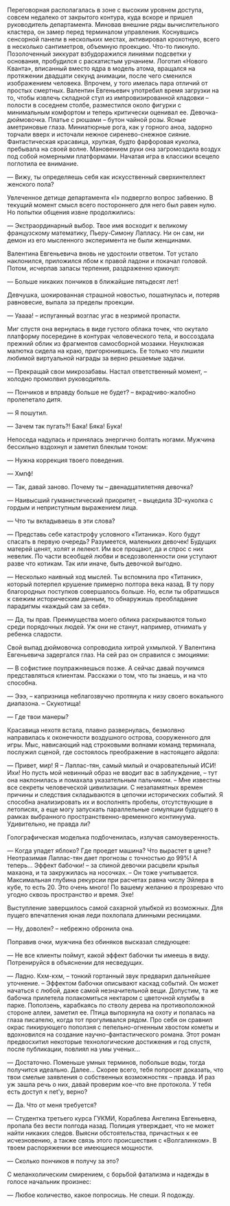 Переговорная располагалась в зоне с высоким уровнем доступа, совсем недалеко от закрытого контура, куда вскоре и пришел руководитель департамента. Миновав внешние ряды вычислительного кластера, он замер перед терминалом управления. Коснувшись сенсорной панели в нескольких местах, активировал крохотную, всего в несколько сантиметров, объемную проекцию. Что-то пикнуло. Позолоченный зиккурат взбудоражился линиями подсветки у основания, пробудился с раскатистым урчанием. Логотип «Нового Кванта», вписанный вместо ядра в модель атома, вращался на протяжении двадцати секунд анимации, после чего сменился изображением человека. Впрочем, у того имелась пара отличий от простых смертных. Валентин Евгеньевич употребил время загрузки на то, чтобы извлечь складной стул из импровизированной кладовки – полости в соседнем столбе, разместился около фигурки с минимальным комфортом и теперь критически оценивал ее. Девочка-дюймовочка. Платье с рюшами – бутон чайной розы. Ясные аметриновые глаза. Миниатюрные рога, как у горного аноа, задорно торчали вверх и источали нежное сиренево-снежное сияние. Фантастическая красавица, хрупкая, будто фарфоровая куколка, пребывала на своей волне. Мановением руки она загромоздила воздух под собой номерными платформами. Начатая игра в классики всецело поглотила ее внимание.

— Вижу, ты определяешь себя как искусственный сверхинтеллект женского пола?

Увлеченное детище департамента «I» подвергло вопрос забвению. В текущий момент смысл всего постороннего для него был равен нулю. Но попытки общения извне продолжились:

— Экстраординарный выбор. Твое имя восходит к великому французскому математику, Пьеру-Симону Лапласу. Ни он сам, ни демон из его мысленного эксперимента не были женщинами.

Валентина Евгеньевича вновь не удостоили ответом. Тот устало наклонился, приложился лбом к правой ладони и покачал головой. Потом, исчерпав запасы терпения, раздраженно крикнул:

— Больше никаких пончиков в ближайшие пятьдесят лет! 

Девчушка, шокированная страшной новостью, пошатнулась и, потеряв равновесие, выпала за пределы проекции.

— Уаааа! – испуганный возглас угас в незримой пропасти.

Миг спустя она вернулась в виде густого облака точек, что окутало платформу посередине в контурах человеческого тела, и воссоздала прежний облик из фрагментов самосборной мозаики. Неуклюжая малютка сидела на краю, пригорюнившись. Ее только что лишили любимой виртуальной награды за верно решаемые задачи.

— Прекращай свои микрозабавы. Настал ответственный момент, – холодно промолвил руководитель.

— Пончиков и вправду больше не будет? – вкрадчиво-жалобно пролепетало дитя.

— Я пошутил.

— Зачем так пугать?! Бака! Бяка! Бука!

Непоседа надулась и принялась энергично болтать ногами. Мужчина бессильно вздохнул и заметил блеклым тоном:

— Нужна коррекция твоего поведения.

— Хмпф!

— Так, давай заново. Почему ты – двенадцатилетняя девочка?

— Наивысший гуманистический приоритет, – выцедила 3D-куколка с гордым и неприступным выражением лица.

— Что ты вкладываешь в эти слова?

— Представь себе катастрофу условного «Титаника». Кого будут спасать в первую очередь? Разумеется, маленьких девочек! Будущих матерей ценят, холят и лелеют. Им все прощают, да и спрос с них невелик. По части всеобщей любви и вседозволенности они уступают разве что котикам. Так или иначе, быть девочкой выгодно. 

— Несколько наивный ход мыслей. Ты вспомнила про «Титаник», который потерпел крушение примерно полтора века назад. В ту пору благородных поступков совершалось больше. Но, если ты обратишься к свежим историческим данным, то обнаружишь преобладание парадигмы «каждый сам за себя».

— Да, ты прав. Преимущества моего облика раскрываются только среди порядочных людей. Уж они не станут, например, отнимать у ребенка сладости.

Свой выпад дюймовочка сопроводила хитрой ухмылкой. У Валентина Евгеньевича задергался глаз. На сей раз он справился с эмоциями:

— В софистике поупражняешься позже. А сейчас давай поучимся представляться клиентам. Расскажи о том, что ты знаешь, и на что способна.

— Эээ, – капризница неблагозвучно протянула к низу своего вокального диапазона. – Скукотища!

— Где твои манеры?

Красавица нехотя встала, плавно развернулась, безмолвно направилась к оконечности воздушного острова, сооруженного для игры. Мыс, нависающий над строковыми волнами команд терминала, послужил сценой, где состоялось преображение в настоящего айдола: 

— Привет, мир! Я – Лаплас-тян, самый милый и очаровательный ИСИ! Ихи! Но пусть мой невинный образ не вводит вас в заблуждение, – тут она наклонилась и помахала указательным пальчиком. – Мне известны все секреты человеческой цивилизации. С незапамятных времен причины и следствия складываются в цепочки исторических событий. Я способна анализировать их и восполнять пробелы, отсутствующие в летописях, а еще могу запускать параллельные симуляции будущего в рамках выбранного пространственно-временного континуума. Удивительно, не правда ли?

Голографическая моделька подбоченилась, излучая самоуверенность.

— Когда упадет яблоко? Где проедет машина? Что вырастет в цене? Неотразимая Лаплас-тян дает прогнозы с точностью до 99%! А теперь... Эффект бабочки! – за спиной девочки расцвели крылья махаона, и та закружилась на носочках. – Он тоже учитывается. Максимальная глубина рекурсии при расчетах равна числу Эйлера в кубе, то есть 20. Это очень много! По вашему желанию я прозреваю что угодно сквозь пространство и время. Эхе!

Выступление завершилось самой сахарной улыбкой из возможных. Для пущего впечатления юная леди похлопала длинными ресницами.

— Ну, доволен? – небрежно обронила она.

Поправив очки, мужчина без обиняков высказал следующее:

— Не все клиенты поймут, какой эффект бабочки ты имеешь в виду. Потренируйся в объяснении для несведущих.

— Ладно. Кхм-кхм, – тонкий гортанный звук предварил дальнейшее уточнение. – Эффектом бабочки описывают каскад событий. Он может начаться с любой, даже самой незначительной вещи. Допустим, та же бабочка прилетела полакомиться нектаром с цветочной клумбы в парке. Поползень, карабкаясь по стволу дерева на противоположной стороне аллеи, заметил ее. Птица выпорхнула на охоту и попалась на глаза писателю, когда тот прогуливался рядом. Про себя он сравнил окрас пикирующего поползня с пепельно-огненным хвостом кометы и вдохновился на создание научно-фантастического романа. Этот роман предвосхитил некоторые технологические достижения и год спустя, после публикации, повлиял на умы ученых...

— Достаточно. Поменьше умных терминов, побольше воды, тогда получится идеально. Далее... Скорее всего, тебя попросят доказать, что твои смелые заявления о собственных возможностях – правда. И раз уж зашла речь о них, давай проверим кое-что вне протокола. У тебя есть доступ к net'у, верно? 

— Да. Что от меня требуется? 

— Студентка третьего курса ГУКМИ, Кораблева Ангелина Евгеньевна, пропала без вести полгода назад. Полиция утверждает, что не может найти никаких следов. Выясни обстоятельства, причастных к ее исчезновению, а также связь этого происшествия с «Волгалинком». В твоем распоряжении все имеющиеся мощности. 

— Сколько пончиков я получу за это?

С меланхолическим смирением, с борьбой фатализма и надежды в голосе начальник произнес:

— Любое количество, какое попросишь. Не спеши. Я подожду.